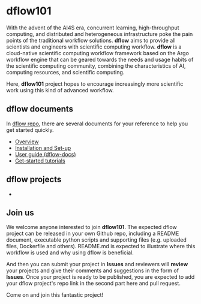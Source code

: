 # dflow101
With the advent of the AI4S era, concurrent learning, high-throughput computing, and distributed and heterogeneous infrastructure poke the pain points of the traditional workflow solutions. **dflow** aims to provide all scientists and engineers with scientific computing workflow. **dflow** is a cloud-native scientific computing workflow framework based on the Argo workflow engine that can be geared towards the needs and usage habits of the scientific computing community, combining the characteristics of AI, computing resources, and scientific computing.

Here, **dflow101** project hopes to encourage increasingly more scientific work using this kind of advanced workflow. 

## dflow documents
In [dflow repo](https://github.com/deepmodeling/dflow), there are several documents for your reference to help you get started quickly.
- [Overview](https://github.com/deepmodeling/dflow#1--overview)
- [Installation and Set-up](https://github.com/deepmodeling/dflow/tree/master/scripts)
- [User guide (dflow-docs)](https://github.com/deepmodeling/dflow#UserGuide)
- [Get-started tutorials](https://github.com/deepmodeling/dflow/tree/master/tutorials)

## dflow projects
- 

## Join us
We welcome anyone interested to join **dflow101**. The expected dflow project can be released in your own Github repo, including a README document, executable python scripts and supporting files (e.g. uploaded files, Dockerfile and others). README.md is expected to illustrate where this workflow is used and why using dflow is beneficial. 

And then you can submit your project in **Issues** and reviewers will **review** your projects and give their comments and suggestions in the form of **Issues**. Once your project is ready to be published, you are expected to add your dflow project's repo link in the second part here and pull request. 

Come on and join this fantastic project!


